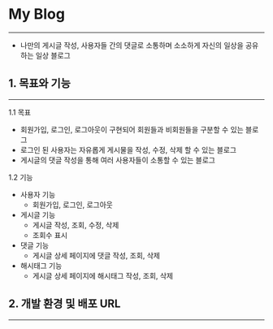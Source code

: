 # My Blog
---
 - 나만의 게시글 작성, 사용자들 간의 댓글로 소통하며 소소하게 자신의 일상을 공유하는 일상 블로그

## 1. 목표와 기능
---
1.1 목표
- 회원가입, 로그인, 로그아웃이 구현되어 회원들과 비회원들을 구분할 수 있는 블로그
- 로그인 된 사용자는 자유롭게 게시물을 작성, 수정, 삭제 할 수 있는 블로그
- 게시글의 댓글 작성을 통해 여러 사용자들이 소통할 수 있는 블로그

1.2 기능
- 사용자 기능
  - 회원가입, 로그인, 로그아웃
- 게시글 기능
  - 게시글 작성, 조회, 수정, 삭제
  - 조회수 표시
- 댓글 기능
  - 게시글 상세 페이지에 댓글 작성, 조회, 삭제
- 해시태그 기능
  - 게시글 상세 페이지에 해시태그 작성, 조회, 삭제

## 2. 개발 환경 및 배포 URL
---


